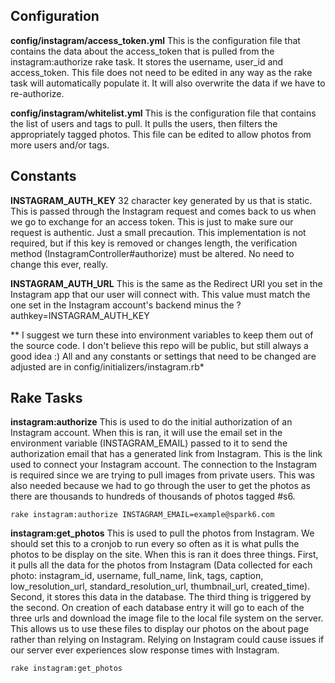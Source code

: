## Configuration ##

**config/instagram/access\_token.yml**
This is the configuration file that contains the data about the access\_token that is pulled from the instagram:authorize rake task. It stores the username, user\_id and access\_token. This file does not need to be edited in any way as the rake task will automatically populate it. It will also overwrite the data if we have to re-authorize.

**config/instagram/whitelist.yml**
This is the configuration file that contains the list of users and tags to pull. It pulls the users, then filters the appropriately tagged photos. This file can be edited to allow photos from more users and/or tags.

## Constants ##

**INSTAGRAM\_AUTH\_KEY**
32 character key generated by us that is static. This is passed through the Instagram request and comes back to us when we go to exchange for an access token. This is just to make sure our request is authentic. Just a small precaution. This implementation is not required, but if this key is removed or changes length, the verification method (InstagramController#authorize) must be altered. No need to change this ever, really.

**INSTAGRAM\_AUTH\_URL**
This is the same as the Redirect URI you set in the Instagram app that our user will connect with. This value must match the one set in the Instagram account's backend minus the ?authkey=INSTAGRAM\_AUTH\_KEY

** I suggest we turn these into environment variables to keep them out of the source code. I don't believe this repo will be public, but still always a good idea :) All and any constants or settings that need to be changed are adjusted are in config/initializers/instagram.rb*


## Rake Tasks ##

**instagram:authorize**
This is used to do the initial authorization of an Instagram account. When this is ran, it will use the email set in the environment variable (INSTAGRAM\_EMAIL) passed to it to send the authorization email that has a generated link from Instagram. This is the link used to connect your Instagram account. The connection to the Instagram is required since we are trying to pull images from private users. This was also needed because we had to go through the user to get the photos as there are thousands to hundreds of thousands of photos tagged #s6.

    rake instagram:authorize INSTAGRAM_EMAIL=example@spark6.com

**instagram:get\_photos**
This is used to pull the photos from Instagram. We should set this to a cronjob to run every so often as it is what pulls the photos to be display on the site. When this is ran it does three things. First, it pulls all the data for the photos from Instagram (Data collected for each photo: instagram\_id, username, full\_name, link, tags, caption, low\_resolution\_url, standard\_resolution\_url, thumbnail\_url, created\_time). Second, it stores this data in the database. The third thing is triggered by the second. On creation of each database entry it will go to each of the three urls and download the image file to the local file system on the server. This allows us to use these files to display our photos on the about page rather than relying on Instagram. Relying on Instagram could cause issues if our server ever experiences slow response times with Instagram.

    rake instagram:get_photos
